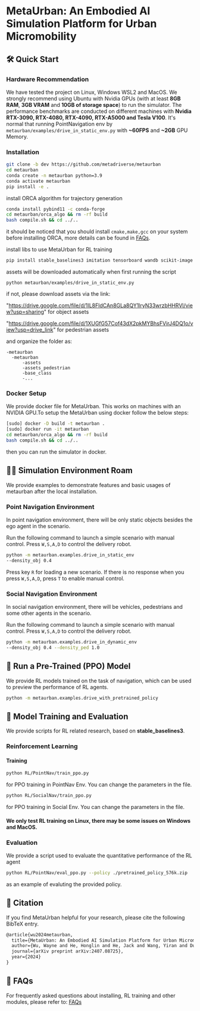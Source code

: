 # MetaUrban: An Embodied AI Simulation Platform for Urban Micromobility

## 🛠 Quick Start
### Hardware Recommendation
We have tested the project on Linux, Windows WSL2 and MacOS. We strongly recommend using Ubuntu with Nvidia GPUs (with at least **8GB RAM**, **3GB VRAM** and **10GB of storage space**) to run the simulator. The performance benchmarks are conducted on different machines with **Nvidia RTX-3090, RTX-4080, RTX-4090, RTX-A5000 and Tesla V100**. It's normal that running PointNavigation env by `metaurban/examples/drive_in_static_env.py` with **~60FPS** and **~2GB** GPU Memory. 

### Installation

```bash
git clone -b dev https://github.com/metadriverse/metaurban
cd metaurban
conda create -n metaurban python=3.9
conda activate metaurban
pip install -e .
```

install ORCA algorithm for trajectory generation

```bash
conda install pybind11 -c conda-forge
cd metaurban/orca_algo && rm -rf build
bash compile.sh && cd ../..
```

it should be noticed that you should install ```cmake,make,gcc``` on your system before installing ORCA, more details can be found in [FAQs](documentation/FAQs.md).

install libs to use MetaUrban for RL training

```bash
pip install stable_baselines3 imitation tensorboard wandb scikit-image pyyaml gdown
```

assets will be downloaded automatically when first running the script 

`python metaurban/examples/drive_in_static_env.py`

if not, please download assets via the link:

"https://drive.google.com/file/d/1IL8FldCAn8GLa8QY1lryN33wrzbHHRVl/view?usp=sharing" for object assets

"https://drive.google.com/file/d/1XUGfG57Cof43dX2pkMYBhsFVirJ4DQ1o/view?usp=drive_link" for pedestrian assets

and organize the folder as:

```
-metaurban
  -metaurban
      -assets
      -assets_pedestrian
      -base_class
      -...
```

### Docker Setup
We provide docker file for MetaUrban. This works on machines with an NVIDIA GPU.To setup the MetaUrban using docker follow the below steps:
```bash
[sudo] docker -D build -t metaurban .
[sudo] docker run -it metaurban
cd metaurban/orca_algo && rm -rf build
bash compile.sh && cd ../.. 
```

then you can run the simulator in docker.

## 🏃‍♂️ Simulation Environment Roam
We provide examples to demonstrate features and basic usages of metaurban after the local installation.

### Point Navigation Environment

In point navigation environment, there will be only static objects besides the ego agent in the scenario.

Run the following command to launch a simple scenario with manual control. Press `W,S,A,D` to control the delivery robot. 


```bash
python -m metaurban.examples.drive_in_static_env 
--density_obj 0.4
```

Press key ```R``` for loading a new scenario. If there is no response when you press `W,S,A,D`, press `T` to enable manual control.

### Social Navigation Environment
In social navigation environment, there will be vehicles, pedestrians and some other agents in the scenario.

Run the following command to launch a simple scenario with manual control. Press `W,S,A,D` to control the delivery robot. 

```bash
python -m metaurban.examples.drive_in_dynamic_env
--density_obj 0.4 --density_ped 1.0
```
## 🤖 Run a Pre-Trained (PPO) Model 

We provide RL models trained on the task of navigation, which can be used to preview the performance of RL agents.

```bash
python -m metaurban.examples.drive_with_pretrained_policy
```

## 🚀 Model Training and Evaluation

We provide scripts for RL related research, based on **stable_baselines3**.

### Reinforcement Learning
#### Training
```bash
python RL/PointNav/train_ppo.py
```
for PPO training in PointNav Env. You can change the parameters in the file.

```bash
python RL/SocialNav/train_ppo.py
```
for PPO training in Social Env. You can change the parameters in the file.

#### We only test RL training on Linux, there may be some issues on Windows and MacOS.

### Evaluation
We provide a script used to evaluate the quantitative performance of the RL agent
```bash
python RL/PointNav/eval_ppo.py --policy ./pretrained_policy_576k.zip
```
as an example of evaluting the provided policy.

## 📎 Citation

If you find MetaUrban helpful for your research, please cite the following BibTeX entry.

```latex
@article{wu2024metaurban,
  title={MetaUrban: An Embodied AI Simulation Platform for Urban Micromobility},
  author={Wu, Wayne and He, Honglin and He, Jack and Wang, Yiran and Duan, Chenda and Liu, Zhizheng and Li, Quanyi and Zhou, Bolei},
  journal={arXiv preprint arXiv:2407.08725},
  year={2024}
}
```

## 📖 FAQs
For frequently asked questions about installing, RL training and other modules, please refer to: [FAQs](documentation/FAQs.md)
